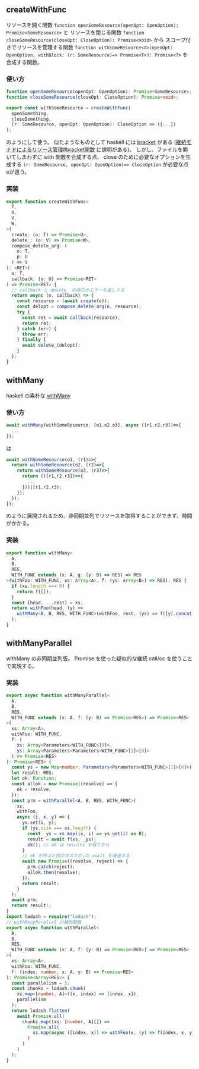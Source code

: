 ## createWithFunc

リソースを開く関数 `function openSomeResource(openOpt: OpenOption): Promise<SomeResource>` と
リソースを閉じる関数 `function closeSomeResource(closeOpt: CloseOption): Promise<void>` から
スコープ付きでリソースを管理する関数 `function withSomeResource<T>(openOpt: OpenOption, withBlock: (r: SomeResource)=> Promise<T>): Promise<T>` を合成する関数。

### 使い方

```ts
function openSomeResource(openOpt: OpenOption): Promise<SomeResource>;
function closeSomeResource(closeOpt: CloseOption): Promise<void>;

export const withSomeResource = createWithFunc(
  openSomething,
  closeSomething,
  (r: SomeResource, openOpt: OpenOption): CloseOption => ({...})
);
```

のようにして使う。
似たようなものとして haskell には [bracket](https://www.stackage.org/haddock/lts-14.5/base-prelude-1.3/BasePrelude.html#v:bracket) がある
([継続モナドによるリソース管理#bracket関数](https://qiita.com/tanakh/items/81fc1a0d9ae0af3865cb#bracket関数) に説明がある)。
しかし、ファイルを開いてしまわずに with 関数を合成する点、 
close のために必要なオプションを生成する `(r: SomeResource, openOpt: OpenOption)=> CloseOption` が必要な点
eが違う。


### 実装

```ts
export function createWithFunc<
  T,
  U,
  V,
  W,
>(
  create: (o: T) => Promise<U>,
  delete_: (o: V) => Promise<W>,
  compose_delete_arg: (
    o: T,
    p: U
  ) => V
): <RET>(
  o: T,
  callback: (o: U) => Promise<RET>
) => Promise<RET> {
  // callback と delete_ の両方のエラーを返しうる
  return async (o, callback) => {
    const resource = (await create(o));
    const delopt = compose_delete_arg(o, resource);
    try {
      const ret = await callback(resource);
      return ret;
    } catch (err) {
      throw err;
    } finally {
      await delete_(delopt);
    }
  };
}
```

## withMany

haskell の素朴な [withMany](https://www.stackage.org/haddock/lts-14.5/base-4.12.0.0/src/Foreign-Marshal-Utils.html#withMany)

### 使い方

```ts
await withMany(withSomeResource, [o1,o2,o3], async ([r1,r2,r3])=>{
  ...
});
```

は 

```ts
await withSomeResource(o1, (r1)=>{
  return withSomeResource(o2, (r2)=>{
    return withSomeResource(o3, (r3)=>{
      return (([r1,r2,r3])=>{
        ...
      }))([r1,r2,r3);
    });
  });
});
```

のように展開されるため、非同期並列でリソースを取得することができず、時間がかかる。

### 実装

```ts
export function withMany<
  A,
  B,
  RES,
  WITH_FUNC extends (x: A, g: (y: B) => RES) => RES
>(withFoo: WITH_FUNC, xs: Array<A>, f: (ys: Array<B>) => RES): RES {
  if (xs.length === 0) {
    return f([]);
  }
  const [head, ...rest] = xs;
  return withFoo(head, (y) =>
    withMany<A, B, RES, WITH_FUNC>(withFoo, rest, (ys) => f([y].concat(ys)))
  );
}
```


## withManyParallel

withMany の非同期並列版。
Promise を使った疑似的な継続 call/cc を使うことで実現する。

### 実装

```ts
export async function withManyParallel<
  A,
  B,
  RES,
  WITH_FUNC extends (x: A, f: (y: B) => Promise<RES>) => Promise<RES>
>(
  xs: Array<A>,
  withFoo: WITH_FUNC,
  f: (
    xs: Array<Parameters<WITH_FUNC>[0]>,
    ys: Array<Parameters<Parameters<WITH_FUNC>[1]>[0]>
  ) => Promise<RES>
): Promise<RES> {
  const ys = new Map<number, Parameters<Parameters<WITH_FUNC>[1]>[0]>();
  let result: RES;
  let ok: Function;
  const allok = new Promise((resolve) => {
    ok = resolve;
  });
  const prm = withParallel<A, B, RES, WITH_FUNC>(
    xs,
    withFoo,
    async (i, x, y) => {
      ys.set(i, y);
      if (ys.size === xs.length) {
        const _ys = xs.map((x, i) => ys.get(i) as B);
        result = await f(xs, _ys);
        ok(); // ok は results を得てから
      }
      // ok を呼ぶと他のタスクが↓の await を通過する
      await new Promise((resolve, reject) => {
        prm.catch(reject);
        allok.then(resolve);
      });
      return result;
    }
  );
  await prm;
  return result!;
}
import lodash = require("lodash");
// withManyParallel の補助関数
export async function withParallel<
  A,
  B,
  RES,
  WITH_FUNC extends (x: A, f: (y: B) => Promise<RES>) => Promise<RES>
>(
  xs: Array<A>,
  withFoo: WITH_FUNC,
  f: (index: number, x: A, y: B) => Promise<RES>
): Promise<Array<RES>> {
  const parallelism = 5;
  const chunks = lodash.chunk(
    xs.map<[number, A]>((x, index) => [index, x]),
    parallelism
  );
  return lodash.flatten(
    await Promise.all(
      chunks.map((xs: [number, A][]) =>
        Promise.all(
          xs.map(async ([index, x]) => withFoo(x, (y) => f(index, x, y)))
        )
      )
    )
  );
}
```
